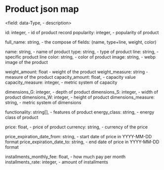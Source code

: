 # Product json map
<field: data-Type,  - description>


id:                         integer,        - id of product record 
popularity:                 integer,        - popularity of product

full_name:                  string,         - the compose of fields: 
                                                (name, type+line, weight, color)

name:                       string,         - name of product 
type:                       string,         - type of product 
line:                       string,         - specific product line
color:                      string,         - color of product
image:                      string,         - webp image of the product


weight_amount:              float           - weight of the product
weight_measure:             string          - measure of the product
capacity_amount:            float,          - capacity value
capacity_measure:           integer,        - metric system of capacity

dimensions_G:               integer,        - depth of product 
dimensions_S:               integer,        - width of product 
dimensions_W:               integer,        - height of product 
dimensions_measure:         string,         - metric system of dimensions
        

functionality:              string[],       - features of product 
energy_class:               string,         - energy class of product
        
price:                      float,          - price of product
currency:                   string,         - currency of the price
        
price_expiration_date_from: string,         - start date of price in YYYY-MM-DD format
price_expiration_date_to:   string,         - end date of price in YYYY-MM-DD format

installments_monthly_fee:   float,          - how much pay per month 
installments_rate:          integer,        - amount of installments
